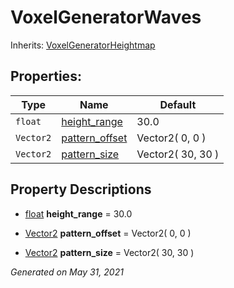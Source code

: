 # VoxelGeneratorWaves

Inherits: [VoxelGeneratorHeightmap](VoxelGeneratorHeightmap.md)

## Properties:

| Type      | Name                                | Default           |
| --------- | ----------------------------------- | ----------------- |
| `float`   | [height_range](#i_height_range)     | 30.0              |
| `Vector2` | [pattern_offset](#i_pattern_offset) | Vector2( 0, 0 )   |
| `Vector2` | [pattern_size](#i_pattern_size)     | Vector2( 30, 30 ) |

<p></p>

## Property Descriptions

- [float](https://docs.godotengine.org/en/stable/classes/class_float.html)<span id="i_height_range"></span> **height_range** = 30.0

- [Vector2](https://docs.godotengine.org/en/stable/classes/class_vector2.html)<span id="i_pattern_offset"></span> **pattern_offset** = Vector2( 0, 0 )

- [Vector2](https://docs.godotengine.org/en/stable/classes/class_vector2.html)<span id="i_pattern_size"></span> **pattern_size** = Vector2( 30, 30 )

_Generated on May 31, 2021_
